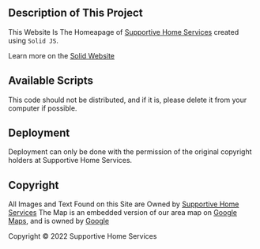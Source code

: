 ## Description of This Project

This Website Is The Homeapage of [Supportive Home Services](http://supportivehomeserviceswi.com/) created using `Solid JS`.

Learn more on the [Solid Website](https://solidjs.com)

## Available Scripts

This code should not be distributed, and if it is, please delete it from your computer if possible.

## Deployment

Deployment can only be done with the permission of the original copyright holders at Supportive Home Services.

## Copyright

All Images and Text Found on this Site are Owned by [Supportive Home Services](http://supportivehomeserviceswi.com/)
The Map is an embedded version of our area map on [Google Maps](https://maps.google.com), and is owned by [Google](https://google.com)

Copyright © 2022 Supportive Home Services
